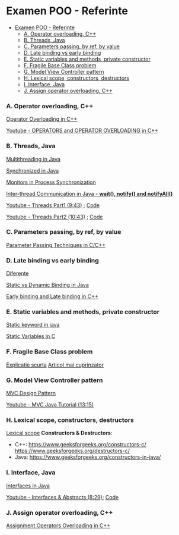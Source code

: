 # Examen POO - Referinte

- [Examen POO - Referinte](#examen-poo---referinte)
    - [A. Operator overloading, C++](#a-operator-overloading-c)
    - [B. Threads, Java](#b-threads-java)
    - [C. Parameters passing, by ref, by value](#c-parameters-passing-by-ref-by-value)
    - [D. Late binding vs early binding](#d-late-binding-vs-early-binding)
    - [E. Static variables and methods, private constructor](#e-static-variables-and-methods-private-constructor)
    - [F. Fragile Base Class problem](#f-fragile-base-class-problem)
    - [G. Model View Controller pattern](#g-model-view-controller-pattern)
    - [H. Lexical scope, constructors, destructors](#h-lexical-scope-constructors-destructors)
    - [I. Interface, Java](#i-interface-java)
    - [J. Assign operator overloading, C++](#j-assign-operator-overloading-c)

### A. Operator overloading, C++

[Operator Overloading in C++](https://www.geeksforgeeks.org/operator-overloading-c/)

[Youtube - OPERATORS and OPERATOR OVERLOADING in C++](https://youtu.be/mS9755gF66w)

### B. Threads, Java

[Multithreading in Java](https://www.geeksforgeeks.org/multithreading-in-java/)

[Synchronized in Java](https://www.geeksforgeeks.org/synchronized-in-java/)

[Monitors in Process Synchronization](https://www.geeksforgeeks.org/monitors-in-process-synchronization/)

[Inter-thread Communication in Java - **wait(), notify() and notifyAll()**](https://www.geeksforgeeks.org/inter-thread-communication-java/)

[Youtube - Threads Part1 (9:43)](https://youtu.be/F-CkaU8aQZI) ; [Code](http://www.newthinktank.com/2012/02/java-video-tutorial-17/)

[Youtube - Threads Part2 (10:43)](https://www.youtube.com/watch?v=G2Xd5avyk_0) ; [Code](http://www.newthinktank.com/2012/02/java-video-tutorial-18/)

### C. Parameters passing, by ref, by value

[Parameter Passing Techniques in C/C++](https://www.geeksforgeeks.org/parameter-passing-techniques-in-c-cpp/)

### D. Late binding vs early binding

[Diferente](https://stackoverflow.com/questions/10580/what-is-the-difference-between-early-and-late-binding)

[Static vs Dynamic Binding in Java](https://www.geeksforgeeks.org/static-vs-dynamic-binding-in-java/)

[Early binding and Late binding in C++](https://www.geeksforgeeks.org/early-binding-late-binding-c/)

### E. Static variables and methods, private constructor

[Static keyword in java](https://www.geeksforgeeks.org/static-keyword-java/)

[Static Variables in C](https://www.geeksforgeeks.org/static-variables-in-c/)

### F. Fragile Base Class problem

[Explicatie scurta](https://stackoverflow.com/questions/2921397/what-is-the-fragile-base-class-problem)
[Articol mai cuprinzator](https://www.infoworld.com/article/2073649/why-extends-is-evil.html)

### G. Model View Controller pattern

[MVC Design Pattern](https://www.geeksforgeeks.org/mvc-design-pattern/)

[Youtube - MVC Java Tutorial (13:15)](https://www.youtube.com/watch?v=dTVVa2gfht8&t=6s)

### H. Lexical scope, constructors, destructors

[Lexical scope](https://stackoverflow.com/questions/1047454/what-is-lexical-scope)
**Constructors & Destructors**:

- C++: https://www.geeksforgeeks.org/constructors-c/
      https://www.geeksforgeeks.org/destructors-c/
- Java: https://www.geeksforgeeks.org/constructors-in-java/

### I. Interface, Java

[Interfaces in Java](https://www.geeksforgeeks.org/interfaces-in-java/)

[Youtube - Interfaces & Abstracts (8:29)](https://www.youtube.com/watch?v=1PPDoAKbaNA); [Code](http://www.newthinktank.com/2012/02/java-video-tutorial-15/)

### J. Assign operator overloading, C++

[Assignment Operators Overloading in C++](https://www.tutorialspoint.com/cplusplus/assignment_operators_overloading.htm) 